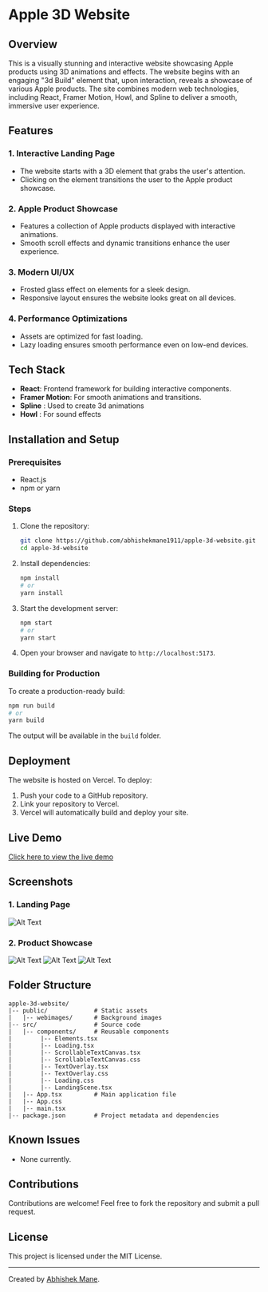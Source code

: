 # Apple 3D Website

## Overview

This is a visually stunning and interactive website showcasing Apple products using 3D animations and effects. The website begins with an engaging "3d Build" element that, upon interaction, reveals a showcase of various Apple products. The site combines modern web technologies, including React, Framer Motion, Howl, and Spline to deliver a smooth, immersive user experience.

## Features

### 1. **Interactive Landing Page**

- The website starts with a 3D element that grabs the user's attention.
- Clicking on the element transitions the user to the Apple product showcase.

### 2. **Apple Product Showcase**

- Features a collection of Apple products displayed with interactive animations.
- Smooth scroll effects and dynamic transitions enhance the user experience.

### 3. **Modern UI/UX**

- Frosted glass effect on elements for a sleek design.
- Responsive layout ensures the website looks great on all devices.

### 4. **Performance Optimizations**

- Assets are optimized for fast loading.
- Lazy loading ensures smooth performance even on low-end devices.

## Tech Stack

- **React**: Frontend framework for building interactive components.
- **Framer Motion**: For smooth animations and transitions.
- **Spline** : Used to create 3d animations
- **Howl** : For sound effects
## Installation and Setup

### Prerequisites

- React.js 
- npm or yarn

### Steps

1. Clone the repository:
   ```bash
   git clone https://github.com/abhishekmane1911/apple-3d-website.git
   cd apple-3d-website
   ```
2. Install dependencies:
   ```bash
   npm install
   # or
   yarn install
   ```
3. Start the development server:
   ```bash
   npm start
   # or
   yarn start
   ```
4. Open your browser and navigate to `http://localhost:5173`.

### Building for Production

To create a production-ready build:

```bash
npm run build
# or
yarn build
```

The output will be available in the `build` folder.

## Deployment

The website is hosted on Vercel. To deploy:

1. Push your code to a GitHub repository.
2. Link your repository to Vercel.
3. Vercel will automatically build and deploy your site.

## Live Demo

[Click here to view the live demo](https://abhishekmane1911.github.io/apple-3d-website)

## Screenshots

### 1. **Landing Page**

![Alt Text](public/1.png)

### 2. **Product Showcase**
![Alt Text](public/2.png)
![Alt Text](public/3.png)
![Alt Text](public/4.png)


## Folder Structure

```
apple-3d-website/
|-- public/             # Static assets
|   |-- webimages/      # Background images
|-- src/                # Source code
|   |-- components/     # Reusable components
|        |-- Elements.tsx
|        |-- Loading.tsx
|        |-- ScrollableTextCanvas.tsx
|        |-- ScrollableTextCanvas.css
|        |-- TextOverlay.tsx
|        |-- TextOverlay.css
|        |-- Loading.css
|        |-- LandingScene.tsx        
|   |-- App.tsx         # Main application file
|   |-- App.css
|   |-- main.tsx
|-- package.json        # Project metadata and dependencies
```

## Known Issues

- None currently.

## Contributions

Contributions are welcome! Feel free to fork the repository and submit a pull request.

## License

This project is licensed under the MIT License.

---

Created by [Abhishek Mane](https://github.com/abhishekmane1911).

